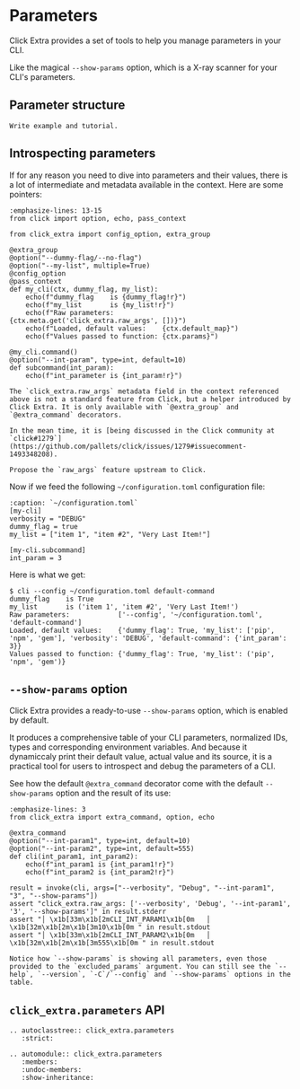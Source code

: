 # Parameters

Click Extra provides a set of tools to help you manage parameters in your CLI.

Like the magical `--show-params` option, which is a X-ray scanner for your CLI's parameters.

## Parameter structure

```{todo}
Write example and tutorial.
```

## Introspecting parameters

If for any reason you need to dive into parameters and their values, there is a lot of intermediate and metadata available in the context. Here are some pointers:

```{code-block} python
:emphasize-lines: 13-15
from click import option, echo, pass_context

from click_extra import config_option, extra_group

@extra_group
@option("--dummy-flag/--no-flag")
@option("--my-list", multiple=True)
@config_option
@pass_context
def my_cli(ctx, dummy_flag, my_list):
    echo(f"dummy_flag    is {dummy_flag!r}")
    echo(f"my_list       is {my_list!r}")
    echo(f"Raw parameters:            {ctx.meta.get('click_extra.raw_args', [])}")
    echo(f"Loaded, default values:    {ctx.default_map}")
    echo(f"Values passed to function: {ctx.params}")

@my_cli.command()
@option("--int-param", type=int, default=10)
def subcommand(int_param):
    echo(f"int_parameter is {int_param!r}")
```

```{caution}
The `click_extra.raw_args` metadata field in the context referenced above is not a standard feature from Click, but a helper introduced by Click Extra. It is only available with `@extra_group` and `@extra_command` decorators.

In the mean time, it is [being discussed in the Click community at `click#1279`](https://github.com/pallets/click/issues/1279#issuecomment-1493348208).
```

```{todo}
Propose the `raw_args` feature upstream to Click.
```

Now if we feed the following `~/configuration.toml` configuration file:

```{code-block} toml
:caption: `~/configuration.toml`
[my-cli]
verbosity = "DEBUG"
dummy_flag = true
my_list = ["item 1", "item #2", "Very Last Item!"]

[my-cli.subcommand]
int_param = 3
```

Here is what we get:

```{code-block} shell-session
$ cli --config ~/configuration.toml default-command
dummy_flag    is True
my_list       is ('item 1', 'item #2', 'Very Last Item!')
Raw parameters:            ['--config', '~/configuration.toml', 'default-command']
Loaded, default values:    {'dummy_flag': True, 'my_list': ['pip', 'npm', 'gem'], 'verbosity': 'DEBUG', 'default-command': {'int_param': 3}}
Values passed to function: {'dummy_flag': True, 'my_list': ('pip', 'npm', 'gem')}
```

## `--show-params` option

Click Extra provides a ready-to-use `--show-params` option, which is enabled by default.

It produces a comprehensive table of your CLI parameters, normalized IDs, types and corresponding environment variables. And because it dynamiccaly print their default value, actual value and its source, it is a practical tool for users to introspect and debug the parameters of a CLI.

See how the default `@extra_command` decorator come with the default `--show-params` option and the result of its use:

```{click:example}
:emphasize-lines: 3
from click_extra import extra_command, option, echo

@extra_command
@option("--int-param1", type=int, default=10)
@option("--int-param2", type=int, default=555)
def cli(int_param1, int_param2):
    echo(f"int_param1 is {int_param1!r}")
    echo(f"int_param2 is {int_param2!r}")
```

```{click:run}
result = invoke(cli, args=["--verbosity", "Debug", "--int-param1", "3", "--show-params"])
assert "click_extra.raw_args: ['--verbosity', 'Debug', '--int-param1', '3', '--show-params']" in result.stderr
assert "│ \x1b[33m\x1b[2mCLI_INT_PARAM1\x1b[0m   │ \x1b[32m\x1b[2m\x1b[3m10\x1b[0m " in result.stdout
assert "│ \x1b[33m\x1b[2mCLI_INT_PARAM2\x1b[0m   │ \x1b[32m\x1b[2m\x1b[3m555\x1b[0m " in result.stdout
```

```{note}
Notice how `--show-params` is showing all parameters, even those provided to the `excluded_params` argument. You can still see the `--help`, `--version`, `-C`/`--config` and `--show-params` options in the table.
```

## `click_extra.parameters` API

```{eval-rst}
.. autoclasstree:: click_extra.parameters
   :strict:
```

```{eval-rst}
.. automodule:: click_extra.parameters
   :members:
   :undoc-members:
   :show-inheritance:
```
